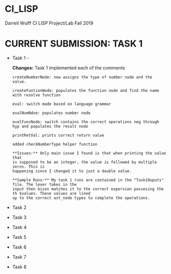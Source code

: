 # CI_LISP

Darrell Wulff
CI LISP Project/Lab
Fall 2019

# CURRENT SUBMISSION: TASK 1

* Task 1 -
    
    **Changes:** Task 1 implemented each of the comments 
    
      createNumberNode: now assigns the type of number node and the value.
      
      createFuntionNode: populates the function node and find the name with resolve function
      
      eval: switch made based on language grammar
      
      evalNumNdoe: populates number node
      
      evalFuncNode: switch contains the correct operations neg through hyp and populates the result node
      
      printRetVal: prints correct return value
      
      added checkNumberType helper function
      
      **Issues:** Only main issue I found is that when printing the value that
      is supposed to be an integer, the value is followed by multiple zeros. This is
      happening since I changed it to just a double value.
      
      **Sample Runs:** My task 1 runs are contained in the "Task1Ouputs" file. The lexer takes in the
      input then bison matches it to the correct expersion passesing the th $values. These values are lined 
      up to the correct ast_node types to complete the operations.
    
* Task 2
* Task 3
* Task 4
* Task 5
* Task 6
* Task 7
* Task 8
